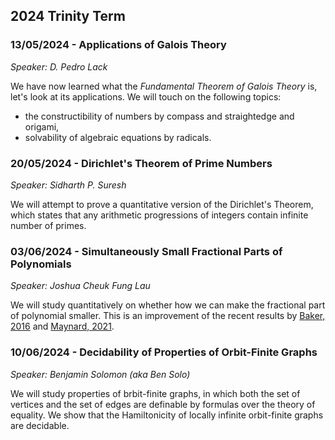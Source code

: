 ## 2024 Trinity Term

### 13/05/2024 - Applications of Galois Theory
*Speaker: D. Pedro Lack*

We have now learned what the *Fundamental Theorem of Galois Theory* is, let's look at its applications. We will touch on the following topics: 

- the constructibility of numbers by compass and straightedge and origami,
- solvability of algebraic equations by radicals.

### 20/05/2024 - Dirichlet's Theorem of Prime Numbers
*Speaker: Sidharth P. Suresh*

We will attempt to prove a quantitative version of the Dirichlet's Theorem, which states that any arithmetic progressions of integers contain infinite number of primes.

### 03/06/2024 - Simultaneously Small Fractional Parts of Polynomials
*Speaker: Joshua Cheuk Fung Lau*

We will study quantitatively on whether how we can make the fractional part of polynomial smaller. This is an improvement of the recent results by [Baker, 2016](https://projecteuclid.org/journals/functiones-et-approximatio-commentarii-mathematici/volume-55/issue-1/Small-fractional-parts-of-polynomials/10.7169/facm/2016.55.1.9.full) and [Maynard, 2021](https://arxiv.org/abs/2011.12275).

### 10/06/2024 - Decidability of Properties of Orbit-Finite Graphs
*Speaker: Benjamin Solomon (aka Ben Solo)*

We will study properties of brbit-finite graphs, in which both the set of vertices and the set of edges are definable by formulas over the theory of equality. We show that the Hamiltonicity of locally infinite orbit-finite graphs are decidable.